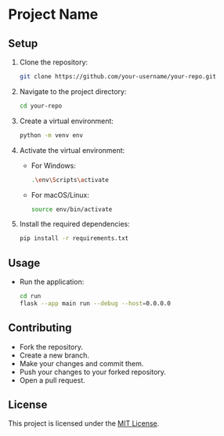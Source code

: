 # Project Name

## Setup

1. Clone the repository:

    ```bash
    git clone https://github.com/your-username/your-repo.git
    ```

2. Navigate to the project directory:

    ```bash
    cd your-repo
    ```

3. Create a virtual environment:

    ```bash
    python -m venv env
    ```

4. Activate the virtual environment:

    - For Windows:

      ```bash
      .\env\Scripts\activate
      ```

    - For macOS/Linux:

      ```bash
      source env/bin/activate
      ```

5. Install the required dependencies:

    ```bash
    pip install -r requirements.txt
    ```

## Usage

- Run the application:

  ```bash
  cd run
  flask --app main run --debug --host=0.0.0.0
  ```

## Contributing

- Fork the repository.
- Create a new branch.
- Make your changes and commit them.
- Push your changes to your forked repository.
- Open a pull request.

## License

This project is licensed under the [MIT License](LICENSE).